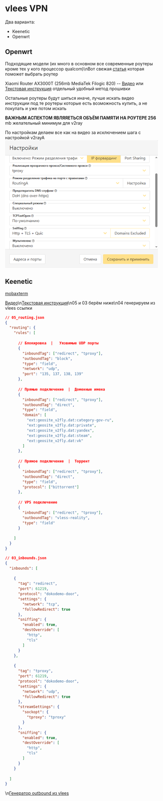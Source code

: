 # vlees VPN

Два варианта:

* Keenetic
* Openwrt


## Openwrt

Подходящие модели (их много в основном все современные роутеры кроме тех у кого процессор qualcom)\nВот свежая [статья](https://habr.com/ru/articles/842210/) которая поможет выбрать роутер  

Xiaomi Router AX3000T (256mb MediaTek Filogic 820) -- [Видео](https://www.youtube.com/watch?v=Cx7kpqfwJP0&ab_channel=3DHOST) или [Текстовая инструкция](https://3dh.su/posts/370/ustanovka-3dhost-proxy-na-router) отдельный удобный метод прошивки

Остальные роутеры будут шиться иначе, лучше искать видео инструкции под те роутеры которые есть возможность купить, а не покупать и уже потом искать

**ВАЖНЫМ АСПЕКТОМ ЯВЛЯЯЕТЬСЯ ОБЪЁМ ПАМЯТИ НА РОУТЕРЕ 256** mb желательный минимум для v2ray

По настройкам делаем все как на видео за исключением шага с настройкой v2rayA
![Настройки](https://github.com/Rinapy/vpn_bt/raw/main/image.png)


## Keenetic

[mobaxterm](https://mobaxterm.mobatek.net/)

[Видео](https://www.youtube.com/watch?v=rKbENP80ECo&ab_channel=RockBlack)\n[Текстовая инструкция](https://rockblack.pro/vpn/dopolnitelno/vless-keenetic)\n05 и 03 берём ниже\n04 генерируем из vlees ссылки

```json
// 05_routing.json
{
  "routing": {
    "rules": [

      // Блокировка  |   Уязвимые UDP порты
      {
        "inboundTag": ["redirect", "tproxy"],
        "outboundTag": "block",
        "type": "field",
        "network": "udp",
        "port": "135, 137, 138, 139"
      },

      // Прямые подключение  |  Доменные имена
      {
        "inboundTag": ["redirect", "tproxy"],
        "outboundTag": "direct",
        "type": "field",
        "domain": [
          "ext:geosite_v2fly.dat:category-gov-ru",
          "ext:geosite_v2fly.dat:private",
          "ext:geosite_v2fly.dat:yandex",
          "ext:geosite_v2fly.dat:steam",
          "ext:geosite_v2fly.dat:vk"
        ]
      },

      // Прямое подключение  |  Торрент
      {
        "inboundTag": ["redirect", "tproxy"],
        "outboundTag": "direct",
        "type": "field",
        "protocol": ["bittorrent"]
      },
      
      // VPS подключение
      {
        "inboundTag": ["redirect", "tproxy"],
        "outboundTag": "vless-reality",
        "type": "field"
      }

    ]
  }
}
```


```json
// 03_inbounds.json
{
  "inbounds": [

    {
      "tag": "redirect",
      "port": 61219,
      "protocol": "dokodemo-door",
      "settings": {
        "network": "tcp",
        "followRedirect": true
      },
      "sniffing": {
        "enabled": true,
        "destOverride": [
          "http",
          "tls"
        ]
      }
    },
	
    {
      "tag": "tproxy",
      "port": 61219,
      "protocol": "dokodemo-door",
      "settings": {
        "network": "udp",
        "followRedirect": true
      },
      "streamSettings": {
        "sockopt": {
          "tproxy": "tproxy"
        }
      },
      "sniffing": {
        "enabled": true,
        "destOverride": [
          "http",
          "tls"
        ]
      }
    }

  ]
}
```

\n[Генератор outbound из vlees](https://rockblack.pro/xkeen_generator)
